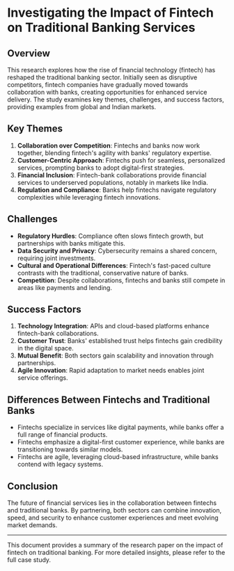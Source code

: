 # Investigating the Impact of Fintech on Traditional Banking Services

## Overview

This research explores how the rise of financial technology (fintech) has reshaped the traditional banking sector. Initially seen as disruptive competitors, fintech companies have gradually moved towards collaboration with banks, creating opportunities for enhanced service delivery. The study examines key themes, challenges, and success factors, providing examples from global and Indian markets.

## Key Themes
1. **Collaboration over Competition**: Fintechs and banks now work together, blending fintech's agility with banks' regulatory expertise.
2. **Customer-Centric Approach**: Fintechs push for seamless, personalized services, prompting banks to adopt digital-first strategies.
3. **Financial Inclusion**: Fintech-bank collaborations provide financial services to underserved populations, notably in markets like India.
4. **Regulation and Compliance**: Banks help fintechs navigate regulatory complexities while leveraging fintech innovations.

## Challenges
- **Regulatory Hurdles**: Compliance often slows fintech growth, but partnerships with banks mitigate this.
- **Data Security and Privacy**: Cybersecurity remains a shared concern, requiring joint investments.
- **Cultural and Operational Differences**: Fintech's fast-paced culture contrasts with the traditional, conservative nature of banks.
- **Competition**: Despite collaborations, fintechs and banks still compete in areas like payments and lending.

## Success Factors
1. **Technology Integration**: APIs and cloud-based platforms enhance fintech-bank collaborations.
2. **Customer Trust**: Banks' established trust helps fintechs gain credibility in the digital space.
3. **Mutual Benefit**: Both sectors gain scalability and innovation through partnerships.
4. **Agile Innovation**: Rapid adaptation to market needs enables joint service offerings.

## Differences Between Fintechs and Traditional Banks
- Fintechs specialize in services like digital payments, while banks offer a full range of financial products.
- Fintechs emphasize a digital-first customer experience, while banks are transitioning towards similar models.
- Fintechs are agile, leveraging cloud-based infrastructure, while banks contend with legacy systems.

## Conclusion
The future of financial services lies in the collaboration between fintechs and traditional banks. By partnering, both sectors can combine innovation, speed, and security to enhance customer experiences and meet evolving market demands.

---

This document provides a summary of the research paper on the impact of fintech on traditional banking. For more detailed insights, please refer to the full case study.
